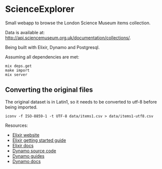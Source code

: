 # ScienceExplorer

Small webapp to browse the London Science Museum items collection.

Data is available at: <http://api.sciencemuseum.org.uk/documentation/collections/>.

Being built with Elixir, Dynamo and Postgresql.

Assuming all dependencies are met:

    mix deps.get
    make import
    mix server

## Converting the original files

The original dataset is in Latin1, so it needs to be converted to utf-8 before being
imported.

    iconv -f ISO-8859-1 -t UTF-8 data/items1.csv > data/items1-utf8.csv

Resources:

* [Elixir website](http://elixir-lang.org/)
* [Elixir getting started guide](http://elixir-lang.org/getting_started/1.html)
* [Elixir docs](http://elixir-lang.org/docs)
* [Dynamo source code](https://github.com/elixir-lang/dynamo)
* [Dynamo guides](https://github.com/elixir-lang/dynamo#learn-more)
* [Dynamo docs](http://elixir-lang.org/docs/dynamo)
